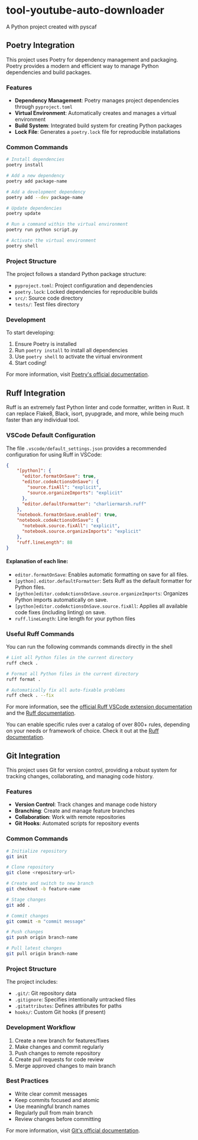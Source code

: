 # tool-youtube-auto-downloader

A Python project created with pyscaf

## Poetry Integration

This project uses Poetry for dependency management and packaging. Poetry provides a modern and efficient way to manage Python dependencies and build packages.

### Features

- **Dependency Management**: Poetry manages project dependencies through `pyproject.toml`
- **Virtual Environment**: Automatically creates and manages a virtual environment
- **Build System**: Integrated build system for creating Python packages
- **Lock File**: Generates a `poetry.lock` file for reproducible installations

### Common Commands

```bash
# Install dependencies
poetry install

# Add a new dependency
poetry add package-name

# Add a development dependency
poetry add --dev package-name

# Update dependencies
poetry update

# Run a command within the virtual environment
poetry run python script.py

# Activate the virtual environment
poetry shell
```

### Project Structure

The project follows a standard Python package structure:
- `pyproject.toml`: Project configuration and dependencies
- `poetry.lock`: Locked dependencies for reproducible builds
- `src/`: Source code directory
- `tests/`: Test files directory

### Development

To start developing:
1. Ensure Poetry is installed
2. Run `poetry install` to install all dependencies
3. Use `poetry shell` to activate the virtual environment
4. Start coding!

For more information, visit [Poetry's official documentation](https://python-poetry.org/docs/).

## Ruff Integration

Ruff is an extremely fast Python linter and code formatter, written in Rust. It can replace Flake8, Black, isort, pyupgrade, and more, while being much faster than any individual tool.

### VSCode Default Configuration

The file `.vscode/default_settings.json` provides a recommended configuration for using Ruff in VSCode:

```json
{
    "[python]": {
      "editor.formatOnSave": true,
      "editor.codeActionsOnSave": {
        "source.fixAll": "explicit",
        "source.organizeImports": "explicit"
      },
      "editor.defaultFormatter": "charliermarsh.ruff"
    },
    "notebook.formatOnSave.enabled": true,
    "notebook.codeActionsOnSave": {
      "notebook.source.fixAll": "explicit",
      "notebook.source.organizeImports": "explicit"
    },
    "ruff.lineLength": 88
}
```

#### Explanation of each line:
- `editor.formatOnSave`: Enables automatic formatting on save for all files.
- `[python].editor.defaultFormatter`: Sets Ruff as the default formatter for Python files.
- `[python]editor.codeActionsOnSave.source.organizeImports`: Organizes Python imports automatically on save.
- `[python]editor.codeActionsOnSave.source.fixAll`: Applies all available code fixes (including linting) on save.
- `ruff.lineLength`: Line length for your python files

### Useful Ruff Commands

You can run the following commands commands directly in the shell

```bash
# Lint all Python files in the current directory
ruff check .

# Format all Python files in the current directory
ruff format .

# Automatically fix all auto-fixable problems
ruff check . --fix
```

For more information, see the [official Ruff VSCode extension documentation](https://github.com/astral-sh/ruff-vscode) and the [Ruff documentation](https://docs.astral.sh/ruff/). 

You can enable specific rules over a catalog of over 800+ rules, depending on your needs or framework of choice. Check it out at the [Ruff documentation](docs.astral.sh/ruff/rules/). 

## Git Integration

This project uses Git for version control, providing a robust system for tracking changes, collaborating, and managing code history.

### Features

- **Version Control**: Track changes and manage code history
- **Branching**: Create and manage feature branches
- **Collaboration**: Work with remote repositories
- **Git Hooks**: Automated scripts for repository events

### Common Commands

```bash
# Initialize repository
git init

# Clone repository
git clone <repository-url>

# Create and switch to new branch
git checkout -b feature-name

# Stage changes
git add .

# Commit changes
git commit -m "commit message"

# Push changes
git push origin branch-name

# Pull latest changes
git pull origin branch-name
```

### Project Structure

The project includes:
- `.git/`: Git repository data
- `.gitignore`: Specifies intentionally untracked files
- `.gitattributes`: Defines attributes for paths
- `hooks/`: Custom Git hooks (if present)

### Development Workflow

1. Create a new branch for features/fixes
2. Make changes and commit regularly
3. Push changes to remote repository
4. Create pull requests for code review
5. Merge approved changes to main branch

### Best Practices

- Write clear commit messages
- Keep commits focused and atomic
- Use meaningful branch names
- Regularly pull from main branch
- Review changes before committing

For more information, visit [Git's official documentation](https://git-scm.com/doc). 
